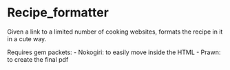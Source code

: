 # Recipe_formatter
Given a link to a limited number of cooking websites, formats the recipe in it in a cute way.

Requires gem packets:
	- Nokogiri: to easily move inside the HTML
	- Prawn: to create the final pdf
